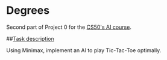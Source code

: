 # Degrees
Second part of Project 0 for the [CS50's AI course](https://courses.edx.org/courses/course-v1:HarvardX+CS50AI+1T2020/course/).

##[Task description](https://cs50.harvard.edu/ai/projects/0/tictactoe/)

Using Minimax, implement an AI to play Tic-Tac-Toe optimally.

